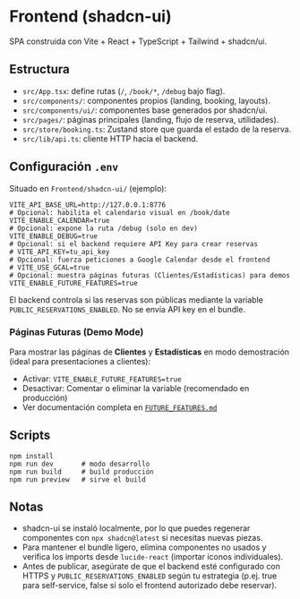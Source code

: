 # Frontend (shadcn-ui)

SPA construida con Vite + React + TypeScript + Tailwind + shadcn/ui.

## Estructura
- `src/App.tsx`: define rutas (`/`, `/book/*`, `/debug` bajo flag).
- `src/components/`: componentes propios (landing, booking, layouts).
- `src/components/ui/`: componentes base generados por shadcn/ui.
- `src/pages/`: páginas principales (landing, flujo de reserva, utilidades).
- `src/store/booking.ts`: Zustand store que guarda el estado de la reserva.
- `src/lib/api.ts`: cliente HTTP hacia el backend.

## Configuración `.env`
Situado en `Frontend/shadcn-ui/` (ejemplo):
```
VITE_API_BASE_URL=http://127.0.0.1:8776
# Opcional: habilita el calendario visual en /book/date
VITE_ENABLE_CALENDAR=true
# Opcional: expone la ruta /debug (solo en dev)
VITE_ENABLE_DEBUG=true
# Opcional: si el backend requiere API Key para crear reservas
# VITE_API_KEY=tu_api_key
# Opcional: fuerza peticiones a Google Calendar desde el frontend
# VITE_USE_GCAL=true
# Opcional: muestra páginas futuras (Clientes/Estadísticas) para demos
VITE_ENABLE_FUTURE_FEATURES=true
```
El backend controla si las reservas son públicas mediante la variable `PUBLIC_RESERVATIONS_ENABLED`. No se envía API key en el bundle.

### Páginas Futuras (Demo Mode)
Para mostrar las páginas de **Clientes** y **Estadísticas** en modo demostración (ideal para presentaciones a clientes):
- Activar: `VITE_ENABLE_FUTURE_FEATURES=true`
- Desactivar: Comentar o eliminar la variable (recomendado en producción)
- Ver documentación completa en [`FUTURE_FEATURES.md`](./FUTURE_FEATURES.md)

## Scripts
```
npm install
npm run dev       # modo desarrollo
npm run build     # build producción
npm run preview   # sirve el build
```

## Notas
- shadcn-ui se instaló localmente, por lo que puedes regenerar componentes con `npx shadcn@latest` si necesitas nuevas piezas.
- Para mantener el bundle ligero, elimina componentes no usados y verifica los imports desde `lucide-react` (importar iconos individuales).
- Antes de publicar, asegúrate de que el backend esté configurado con HTTPS y `PUBLIC_RESERVATIONS_ENABLED` según tu estrategia (p.ej. true para self-service, false si solo el frontend autorizado debe reservar).

